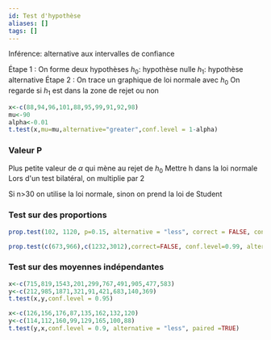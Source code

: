```yaml
---
id: Test d'hypothèse
aliases: []
tags: []
---
```


Inférence: alternative aux intervalles de confiance

Étape 1 : On forme deux hypothèses
$h_0$: hypothèse nulle
$h_1$: hypothèse alternative
Étape 2 : On trace un graphique de loi normale avec $h_0$
On regarde si $h_1$ est dans la zone de rejet ou non

```r
x<-c(88,94,96,101,88,95,99,91,92,98)
mu<-90
alpha<-0.01
t.test(x,mu=mu,alternative="greater",conf.level = 1-alpha)
```

### Valeur P
Plus petite valeur de $\alpha$ qui mène au rejet de $h_0$
Mettre h dans la loi normale
Lors d'un test bilatéral, on multiplie par 2

Si n>30 on utilise la loi normale, sinon on prend la loi de Student

### Test sur des proportions

```r
prop.test(102, 1120, p=0.15, alternative = "less", correct = FALSE, conf.level = 0.99)

prop.test(c(673,966),c(1232,3012),correct=FALSE, conf.level=0.99, alternative = "greater")
```

### Test sur des moyennes indépendantes

```r
x<-c(715,819,1543,201,299,767,491,905,477,583)
y<-c(212,985,1871,321,91,421,683,140,369)
t.test(x,y,conf.level = 0.95)

x<-c(126,156,176,87,135,162,132,120)
y<-c(114,112,160,99,129,165,100,88)
t.test(y,x,conf.level = 0.9, alternative = "less", paired =TRUE)
```

